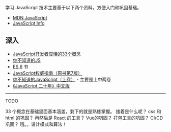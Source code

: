 
学习 JavaScript 技术主要基于以下两个资料，方便入门和巩固基础。

- [MDN JavaScript](https://developer.mozilla.org/zh-CN/docs/Web/JavaScript)
- [JavaScript Info](https://zh.javascript.info/)

## 深入

- [JavaScript开发者应懂的33个概念](https://github.com/stephentian/33-js-concepts?tab=readme-ov-file)
- [你不知道的JS](https://github.com/getify/You-Dont-Know-JS)
- [ES 6](https://wangdoc.com/es6/intro)
书
- [JavaScript权威指南（原书第7版）](https://book.douban.com/subject/35396470/)
- [你不知道的JavaScript（上卷）](https://book.douban.com/subject/26351021/) - 主要是上中两卷
- [《JavaScript 二十年》中文版](https://github.com/doodlewind/jshistory-cn)

----
TODO 

33 个概念在基础里面基本涵盖，剩下的就是熟练掌握。
接着是什么呢？
css 和 html 的巩固？
再然后是 React 的工具？
Vue的巩固？
打包工具的巩固？
CI/CD 巩固？
哦。。设计模式和算法！